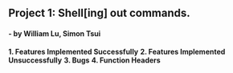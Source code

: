 ## Project 1: Shell[ing] out commands.
#### - by William Lu, Simon Tsui

**1. Features Implemented Successfully**
**2. Features Implemented Unsuccessfully**
**3. Bugs**
**4. Function Headers**
```
